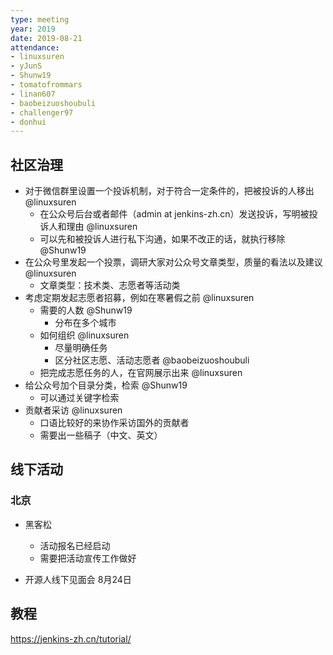 ```yaml
---
type: meeting
year: 2019
date: 2019-08-21
attendance:
- linuxsuren
- yJunS
- Shunw19
- tomatofrommars
- linan607
- baobeizuoshoubuli
- challenger97
- donhui
---
```


## 社区治理

* 对于微信群里设置一个投诉机制，对于符合一定条件的，把被投诉的人移出 @linuxsuren
    * 在公众号后台或者邮件（admin at jenkins-zh.cn）发送投诉，写明被投诉人和理由 @linuxsuren
    * 可以先和被投诉人进行私下沟通，如果不改正的话，就执行移除 @Shunw19
* 在公众号里发起一个投票，调研大家对公众号文章类型，质量的看法以及建议 @linuxsuren
    * 文章类型：技术类、志愿者等活动类
* 考虑定期发起志愿者招募，例如在寒暑假之前 @linuxsuren
    * 需要的人数 @Shunw19
        * 分布在多个城市
    * 如何组织 @linuxsuren
        * 尽量明确任务
        * 区分社区志愿、活动志愿者 @baobeizuoshoubuli
    * 把完成志愿任务的人，在官网展示出来 @linuxsuren
* 给公众号加个目录分类，检索 @Shunw19
    * 可以通过关键字检索
* 贡献者采访 @linuxsuren
    * 口语比较好的来协作采访国外的贡献者
    * 需要出一些稿子（中文、英文）

## 线下活动

### 北京

* 黑客松
    * 活动报名已经启动
    * 需要把活动宣传工作做好

* 开源人线下见面会 8月24日

## 教程

https://jenkins-zh.cn/tutorial/
